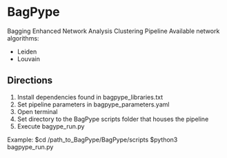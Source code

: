 # BagPype
Bagging Enhanced Network Analysis Clustering Pipeline
Available network algorithms:
 - Leiden
 - Louvain

Directions
----------
1) Install dependencies found in bagpype_libraries.txt
2) Set pipeline parameters in bagpype_parameters.yaml
3) Open terminal
4) Set directory to the BagPype scripts folder that houses the pipeline 
5) Execute bagype_run.py 

Example: 
$cd /path_to_BagPype/BagPype/scripts
$python3 bagpype_run.py
